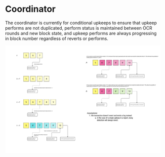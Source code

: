 # Coordinator

The coordinator is currently for conditional upkeeps to ensure that upkeep 
performs are not duplicated, perform status is maintained between OCR rounds
and new block state, and upkeep performs are always progressing in block number
regardless of reverts or performs.

![Block Progression](images/conditional_coordinator_block_progression_diagram.jpg)